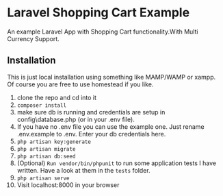 # Laravel Shopping Cart Example

An example Laravel App with Shopping Cart functionality.With Multi Currency Support.

## Installation

This is just local installation using something like MAMP/WAMP or xampp. Of course you are free to use homestead if you like.

1. clone the repo and cd into it
1. `composer install`
1. make sure db is running and credentials are setup in config\database.php (or in your .env file).
1. If you have no .env file you can use the example one. Just rename .env.example to .env. Enter your db credentials here.
1. `php artisan key:generate`
1. `php artisan migrate`
1. `php artisan db:seed`
1. (Optional) `Run vendor/bin/phpunit` to run some application tests I have written. Have a look at them in the `tests` folder.
1. `php artisan serve`
1. Visit localhost:8000 in your browser
